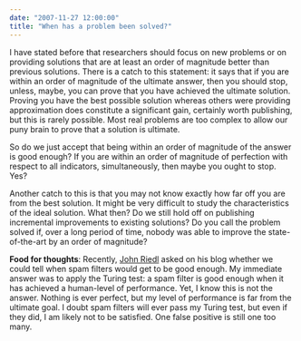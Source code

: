 ```yaml
---
date: "2007-11-27 12:00:00"
title: "When has a problem been solved?"
---
```




I have stated before that researchers should focus on new problems or on providing solutions that are at least an order of magnitude better than previous solutions. There is a catch to this statement: it says that if you are within an order of magnitude of the ultimate answer, then you should stop, unless, maybe, you can prove that you have achieved the ultimate solution. Proving you have the best possible solution whereas others were providing approximation does constitute a significant gain, certainly worth publishing, but this is rarely possible. Most real problems are too complex to allow our puny brain to prove that a solution is ultimate.

So do we just accept that being within an order of magnitude of the answer is good enough? If you are within an order of magnitude of perfection with respect to all indicators, simultaneously, then maybe you ought to stop. Yes?

Another catch to this is that you may not know exactly how far off you are from the best solution. It might be very difficult to study the characteristics of the ideal solution. What then? Do we still hold off on publishing incremental improvements to existing solutions? Do you call the problem solved if, over a long period of time, nobody was able to improve the state-of-the-art by an order of magnitude?

__Food for thoughts__: Recently, [John Riedl](http://www-users.cs.umn.edu/~riedl/) asked on his blog whether we could tell when spam filters would get to be good enough. My immediate answer was to apply the Turing test: a spam filter is good enough when it has achieved a human-level of performance. Yet, I know this is not the answer. Nothing is ever perfect, but my level of performance is far from the ultimate goal. I doubt spam filters will ever pass my Turing test, but even if they did, I am likely not to be satisfied. One false positive is still one too many.

